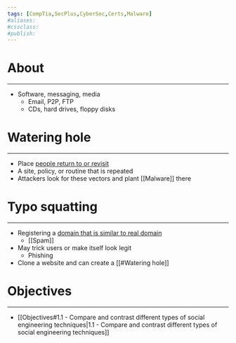 ```yaml
---
tags: [CompTia,SecPlus,CyberSec,Certs,Malware]
#aliases:
#cssclass:
#publish:
---
```


# About
---
- Software, messaging, media
	- Email, P2P, FTP
	- CDs, hard drives, floppy disks

# Watering hole
---
- Place <u>people return to or revisit</u>
- A site, policy, or routine that is repeated
- Attackers look for these vectors and plant [[Malware]] there

# Typo squatting
---
- Registering a <u>domain that is similar to real domain</u>
	- [[Spam]]
- May trick users or make itself look legit
	- Phishing
- Clone a website and can create a [[#Watering hole]]

# Objectives
---
- [[Objectives#1.1 - Compare and contrast different types of social engineering techniques|1.1 - Compare and contrast different types of social engineering techniques]]